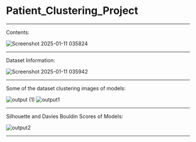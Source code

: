 # Patient_Clustering_Project

___

Contents:

![Screenshot 2025-01-11 035824](https://github.com/user-attachments/assets/1d7f4b79-1220-4c10-94ad-f8bdd2d82929)


___

Dataset Information:

![Screenshot 2025-01-11 035942](https://github.com/user-attachments/assets/259a5241-4f2d-467d-bbdf-9f8c9a367929)


___

Some of the dataset clustering images of models:

![output (1)](https://github.com/user-attachments/assets/03902c0d-6cd5-456f-b877-5a9d6305c272)
![output1](https://github.com/user-attachments/assets/b31f122c-12e0-4e7d-b519-de7717e90715)


___

Silhouette and Davies Bouldin Scores of Models:

![output2](https://github.com/user-attachments/assets/8831da3a-8d1d-417e-a9bc-0e88c671674c)

___

